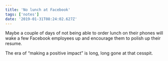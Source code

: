 ```yaml
---
title: 'No lunch at Facebook'
tags: ['notes'] 
date: '2019-01-31T08:24:02.627Z'
---
```

Maybe a couple of days of not being able to order lunch on their phones will wake a few Facebook employees up and encourage them to polish up their resume. 

The era of “making a positive impact” is long, long gone at that cesspit.